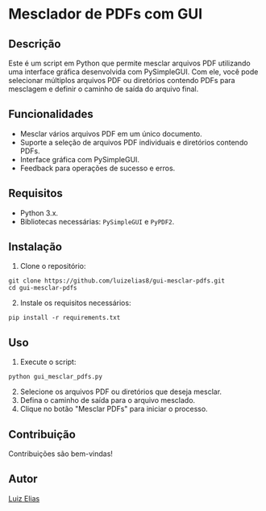 # Mesclador de PDFs com GUI

## Descrição

Este é um script em Python que permite mesclar arquivos PDF utilizando uma interface gráfica desenvolvida com PySimpleGUI. Com ele, você pode selecionar múltiplos arquivos PDF ou diretórios contendo PDFs para mesclagem e definir o caminho de saída do arquivo final.

## Funcionalidades

- Mesclar vários arquivos PDF em um único documento.
- Suporte a seleção de arquivos PDF individuais e diretórios contendo PDFs.
- Interface gráfica com PySimpleGUI.
- Feedback para operações de sucesso e erros.

## Requisitos

- Python 3.x.
- Bibliotecas necessárias: `PySimpleGUI` e `PyPDF2`.

## Instalação

1. Clone o repositório:

```
git clone https://github.com/luizelias8/gui-mesclar-pdfs.git
cd gui-mesclar-pdfs
```

2. Instale os requisitos necessários:
```
pip install -r requirements.txt
```

## Uso

1. Execute o script:

```
python gui_mesclar_pdfs.py
```

2. Selecione os arquivos PDF ou diretórios que deseja mesclar.
3. Defina o caminho de saída para o arquivo mesclado.
4. Clique no botão "Mesclar PDFs" para iniciar o processo.

## Contribuição

Contribuições são bem-vindas!

## Autor

[Luiz Elias](https://github.com/luizelias8)